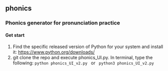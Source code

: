 ## phonics
### Phonics generator for pronunciation practice

#### Get start

1. Find the specific released version of Python for your system and install it: https://www.python.org/downloads/
2. git clone the repo and execute phonics_UI.py. In terminal, type the following:
   ``` python phonics_UI_v2.py  ``` or ``` python3 phonics_UI_v2.py```

